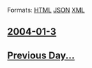 
Formats: [HTML](2004/01/3/index.html)  [JSON](2004/01/3/index.json)  [XML](2004/01/3/index.xml)  

## [2004-01-3](/news/2004/01/3/index.md)

## [Previous Day...](/news/2004/01/2/index.md)

